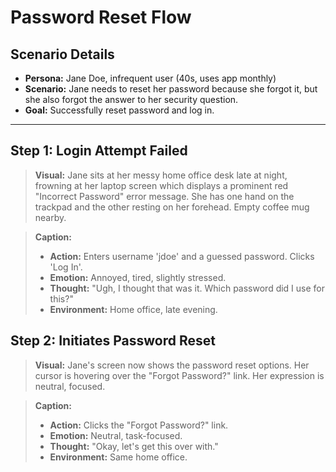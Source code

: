# Password Reset Flow

## Scenario Details
* **Persona:** Jane Doe, infrequent user (40s, uses app monthly)
* **Scenario:** Jane needs to reset her password because she forgot it, but she also forgot the answer to her security question.
* **Goal:** Successfully reset password and log in.

---

## Step 1: Login Attempt Failed

> **Visual:** Jane sits at her messy home office desk late at night, frowning at her laptop screen which displays a prominent red "Incorrect Password" error message. She has one hand on the trackpad and the other resting on her forehead. Empty coffee mug nearby.

> **Caption:**
> *   **Action:** Enters username 'jdoe' and a guessed password. Clicks 'Log In'.
> *   **Emotion:** Annoyed, tired, slightly stressed.
> *   **Thought:** "Ugh, I thought that was it. Which password did I use for this?"
> *   **Environment:** Home office, late evening.

## Step 2: Initiates Password Reset

> **Visual:** Jane's screen now shows the password reset options. Her cursor is hovering over the "Forgot Password?" link. Her expression is neutral, focused.

> **Caption:**
> *   **Action:** Clicks the "Forgot Password?" link.
> *   **Emotion:** Neutral, task-focused.
> *   **Thought:** "Okay, let's get this over with."
> *   **Environment:** Same home office. 